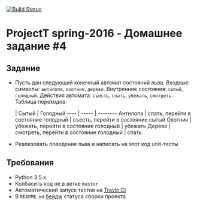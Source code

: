 [![Build Status](https://travis-ci.org/2gisprojectT/lesson_4_homework.svg?branch=%D0%B2%D1%8B%D0%BF%D0%BE%D0%BB%D0%BD%D0%B5%D0%BD%D0%B8%D0%B5_%D0%94%D0%97_%E2%84%964)](https://travis-ci.org/2gisprojectT/lesson_4_homework)

# ProjectT spring-2016 - Домашнее задание #4
## Задание
- Пусть дан следующий конечный автомат состояний льва. Входные символы: `антилопа`, `охотник`, `дерево`. Внутренние состояния: `сытый`, `голодный`. Действия автомата: `съесть`, `спать`, `убежать`, `смотреть`. Таблица переходов:

     | Сытый | Голодный
---- | ----- | --------
Антилопа | спать, перейти в состояние голодный | съесть, перейти в состояние сытый
Охотник | убежать, перейти в состояние голодный | убежать
Дерево | смотреть, перейти в состояние голодный | спать

- Реализовать поведение льва и написать на этот код unit-тесты

## Требования
- Python 3.5.x
- Колбасить код не в ветке `master`
- Автоматический запуск тестов на [Travic CI](https://travis-ci.org/)
- В `README.md` [бейдж](http://docs.travis-ci.com/user/status-images/) статуса сборки проекта
